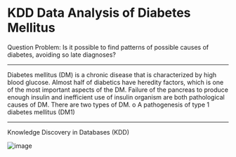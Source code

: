 # KDD Data Analysis of Diabetes Mellitus

Question Problem: Is it possible to find patterns of possible causes of diabetes, avoiding
so late diagnoses?


---
Diabetes mellitus (DM) is a chronic disease that is characterized by high blood glucose.
Almost half of diabetics have heredity factors, which is one of the most
important aspects of the DM. Failure of the pancreas to produce enough insulin and inefficient use of
insulin organism are both pathological causes of DM. There are two types of DM. o A
pathogenesis of type 1 diabetes mellitus (DM1) 


---
Knowledge Discovery in Databases (KDD)

![image](https://user-images.githubusercontent.com/72497559/116753143-8ac6be00-a9fe-11eb-91e2-6a62212dec28.png)
